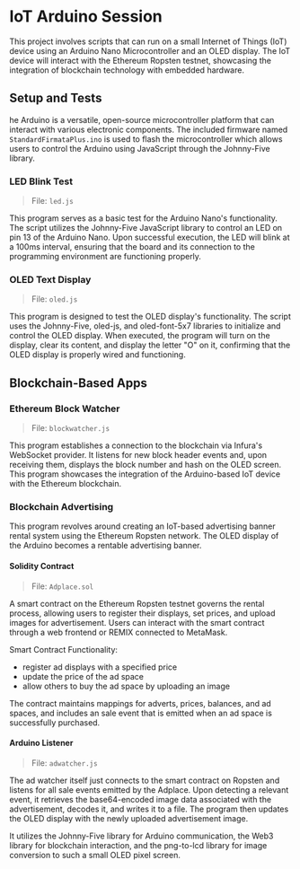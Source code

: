 # IoT Arduino Session

This project involves scripts that can run on a small Internet of Things (IoT) device using an Arduino Nano Microcontroller and an OLED display. The IoT device will interact with the Ethereum Ropsten testnet, showcasing the integration of blockchain technology with embedded hardware.

## Setup and Tests

he Arduino is a versatile, open-source microcontroller platform that can interact with various electronic components. The included firmware named `StandardFirmataPlus.ino` is used to flash the microcontroller which allows users to control the Arduino using JavaScript through the Johnny-Five library.

### LED Blink Test

> File: `led.js`

This program serves as a basic test for the Arduino Nano's functionality. The script utilizes the Johnny-Five JavaScript library to control an LED on pin 13 of the Arduino Nano. Upon successful execution, the LED will blink at a 100ms interval, ensuring that the board and its connection to the programming environment are functioning properly.

### OLED Text Display

> File: `oled.js`

This program is designed to test the OLED display's functionality. The script uses the Johnny-Five, oled-js, and oled-font-5x7 libraries to initialize and control the OLED display. When executed, the program will turn on the display, clear its content, and display the letter "O" on it, confirming that the OLED display is properly wired and functioning.

## Blockchain-Based Apps

### Ethereum Block Watcher

> File: `blockwatcher.js`

This program establishes a connection to the blockchain via Infura's WebSocket provider. It listens for new block header events and, upon receiving them, displays the block number and hash on the OLED screen. This program showcases the integration of the Arduino-based IoT device with the Ethereum blockchain.

### Blockchain Advertising

This program revolves around creating an IoT-based advertising banner rental system using the Ethereum Ropsten network. The OLED display of the Arduino becomes a rentable advertising banner.

#### Solidity Contract

> File: `Adplace.sol`

A smart contract on the Ethereum Ropsten testnet governs the rental process, allowing users to register their displays, set prices, and upload images for advertisement. Users can interact with the smart contract through a web frontend or REMIX connected to MetaMask.

Smart Contract Functionality:

- register ad displays with a specified price
- update the price of the ad space
- allow others to buy the ad space by uploading an image

The contract maintains mappings for adverts, prices, balances, and ad spaces, and includes an sale event that is emitted when an ad space is successfully purchased.

#### Arduino Listener

> File: `adwatcher.js`

The ad watcher itself just connects to the smart contract on Ropsten and listens for all sale events emitted by the Adplace. Upon detecting a relevant event, it retrieves the base64-encoded image data associated with the advertisement, decodes it, and writes it to a file. The program then updates the OLED display with the newly uploaded advertisement image.

It utilizes the Johnny-Five library for Arduino communication, the Web3 library for blockchain interaction, and the png-to-lcd library for image conversion to such a small OLED pixel screen.

